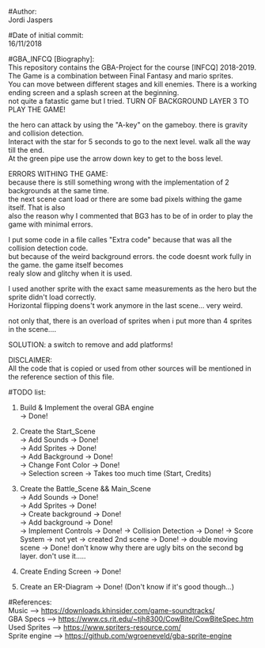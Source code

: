 #Author:  
Jordi Jaspers  
  
#Date of initial commit:  
16/11/2018  
  
#GBA_INFCQ [Biography]:  
This repository contains the GBA-Project for the course [INFCQ] 2018-2019. The Game is a combination between Final Fantasy and mario sprites.  
You can move between different stages and kill enemies. There is a working ending screen and a splash screen at the beginning.  
not quite a fatastic game but I tried. TURN OF BACKGROUND LAYER 3 TO PLAY THE GAME!  
  
the hero can attack by using the "A-key" on the gameboy. there is gravity and collision detection.  
Interact with the star for 5 seconds to go to the next level. walk all the way till the end.   
At the green pipe use the arrow down key to get to the boss level.  

ERRORS WITHING THE GAME:  
because there is still something wrong with the implementation of 2 backgrounds at the same time.  
the next scene cant load or there are some bad pixels withing the game itself. That is also  
also the reason why I commented that BG3 has to be of in order to play the game with minimal errors.

I put some code in a file calles "Extra code" because that was all the collision detection code.  
but because of the weird background errors. the code doesnt work fully in the game. the game itself becomes   
realy slow and glitchy when it is used.

I used another sprite with the exact same measurements as the hero but the sprite didn't load correctly.  
Horizontal flipping doens't work anymore in the last scene... very weird.  

not only that, there is an overload of sprites when i put more than 4 sprites in the scene....

SOLUTION: a switch to remove and add platforms!  
  
   
DISCLAIMER:  
All the code that is copied or used from other sources will be mentioned in the reference section of this file.  
  
#TODO list:  
1.  Build & Implement the overal GBA engine  
    -> Done!  
2.  Create the Start_Scene <br />
    -> Add Sounds           -> Done!  
    -> Add Sprites          -> Done!  
    -> Add Background       -> Done!  
    -> Change Font Color    -> Done!  
    -> Selection screen     -> Takes too much time (Start, Credits)  
      
3.  Create the Battle_Scene && Main_Scene  
    -> Add Sounds           -> Done!  
    -> Add Sprites          -> Done!  
    -> Create background    -> Done!  
    -> Add background       -> Done!   
    -> Implement Controls   -> Done! 
    -> Collision Detection  -> Done! 
    -> Score System         -> not yet
    -> created 2nd scene    -> Done!
    -> double moving scene  -> Done! don't know why there are ugly bits on the second bg layer. don't use it.....  
      
4.  Create Ending Screen    -> Done! 
  
5.  Create an ER-Diagram    -> Done! (Don't know if it's good though...)
  
  
#References:  
Music           -->     https://downloads.khinsider.com/game-soundtracks/  
GBA Specs       -->     https://www.cs.rit.edu/~tjh8300/CowBite/CowBiteSpec.htm  
Used Sprites    -->     https://www.spriters-resource.com/  
Sprite engine   -->     https://github.com/wgroeneveld/gba-sprite-engine  
    
  
